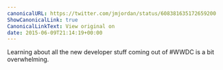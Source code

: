 ```yaml
---
canonicalURL: https://twitter.com/jmjordan/status/608381635172659200
ShowCanonicalLink: true
CanonicalLinkText: View original on
date: 2015-06-09T21:14:19+00:00
---
```

Learning about all the new developer stuff coming out of #WWDC is a bit overwhelming.